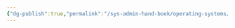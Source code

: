 ```yaml
---
{"dg-publish":true,"permalink":"/sys-admin-hand-book/operating-systems/linux/file-system-structure/"}
---
```


